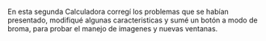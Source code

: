 En esta segunda Calculadora corregí los problemas que se habían presentado, modifiqué algunas caracteristicas y sumé un botón a modo de broma, para probar el manejo de imagenes y nuevas ventanas.
